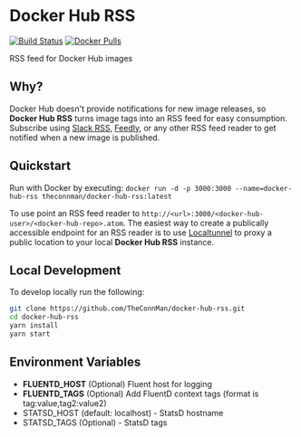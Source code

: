 # Docker Hub RSS

[![Build Status](https://travis-ci.org/TheConnMan/docker-hub-rss.svg?branch=master)](https://travis-ci.org/TheConnMan/docker-hub-rss)
[![Docker Pulls](https://img.shields.io/docker/pulls/theconnman/docker-hub-rss.svg)](https://hub.docker.com/r/theconnman/docker-hub-rss/)

RSS feed for Docker Hub images

## Why?

Docker Hub doesn't provide notifications for new image releases, so **Docker Hub
RSS** turns image tags into an RSS feed for easy consumption. Subscribe using
[Slack RSS](https://slack.com/apps/new/A0F81R7U7-rss),
[Feedly](https://feedly.com/), or any other RSS feed reader to get notified when
a new image is published.

## Quickstart

Run with Docker by executing:
`docker run -d -p 3000:3000 --name=docker-hub-rss theconnman/docker-hub-rss:latest`

To use point an RSS feed reader to
`http://<url>:3000/<docker-hub-user>/<docker-hub-repo>.atom`. The easiest way to
create a publically accessible endpoint for an RSS reader is to use
[Localtunnel](https://localtunnel.github.io/) to proxy a public location to your
local **Docker Hub RSS** instance.

## Local Development

To develop locally run the following:

```bash
git clone https://github.com/TheConnMan/docker-hub-rss.git
cd docker-hub-rss
yarn install
yarn start
```

## Environment Variables

- **FLUENTD_HOST** (Optional) Fluent host for logging
- **FLUENTD_TAGS** (Optional) Add FluentD context tags (format is
  tag:value,tag2:value2)
- STATSD_HOST (default: localhost) - StatsD hostname
- STATSD_TAGS (Optional) - StatsD tags
